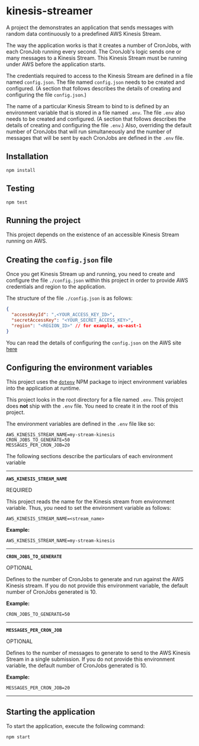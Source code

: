 # kinesis-streamer
A project the demonstrates an application that sends messages with random data continuously to a predefined AWS Kinesis Stream.

The way the application works is that it creates a number of CronJobs, with each CronJob running every second. The CronJob's logic sends one or many messages to a Kinesis Stream. This Kinesis Stream must be running under AWS before the application starts.

The credentials required to access to the Kinesis Stream are defined in a file named `config.json`. The file named `config.json` needs to be created and configured. (A section that follows describes the details of creating and configuring the file `config.json`.)

The name of a particular Kinesis Stream to bind to is defined by an environment variable that is stored in a file named `.env`. The file `.env` also needs to be created and configured. (A section that follows describes the details of creating and configuring the file `.env`.) Also, overriding the default number of CronJobs that will run simultaneously and the number of messages that will be sent by each CronJobs are defined in the `.env` file. 

## Installation

`npm install`

## Testing

`npm test`

## Running the project

This project depends on the existence of an accessible Kinesis Stream running on AWS.

## Creating the `config.json` file

Once you get Kinesis Stream up and running, you need to create and configure the file `./config.json` within this project in order to provide AWS credentials and region to the application.

The structure of the file `./config.json` is as follows:

```json
{
  "accessKeyId": ",<YOUR_ACCESS_KEY_ID>",
  "secretAccessKey": "<YOUR_SECRET_ACCESS_KEY>",
  "region": "<REGION_ID>" // for example, us-east-1
}
```

You can read the details of configuring the `config.json` on the AWS site [here](https://docs.aws.amazon.com/sdk-for-javascript/v2/developer-guide/loading-node-credentials-json-file.html)

## Configuring the environment variables

This project uses the [`dotenv`](https://www.npmjs.com/package/dotenv) NPM package to inject environment variables into the application at runtime.

This project looks in the root directory for a file named `.env`. This project does **not** ship with the `.env` file. You need to create it in the root of this project.

The environment variables are defined in the `.env` file like so:

```text
AWS_KINESIS_STREAM_NAME=my-stream-kinesis
CRON_JOBS_TO_GENERATE=50
MESSAGES_PER_CRON_JOB=20
```

The following sections describe the particulars of each environment variable 

----

**`AWS_KINESIS_STREAM_NAME`**

REQUIRED

This project reads the name for the Kinesis stream from environment variable. Thus, you need to set the environment variable as follows:

`AWS_KINESIS_STREAM_NAME=<stream_name>`

**Example:**

`AWS_KINESIS_STREAM_NAME=my-stream-kinesis`

----

**`CRON_JOBS_TO_GENERATE`**

OPTIONAL

Defines to the number of CronJobs to generate and run against the AWS Kinesis stream. If you do not provide this environment variable, the default number of CronJobs generated is 10.

**Example:**

`CRON_JOBS_TO_GENERATE=50`

----

**`MESSAGES_PER_CRON_JOB`**

OPTIONAL

Defines to the number of messages to generate to send to the AWS Kinesis Stream in a single submission. If you do not provide this environment variable, the default number of CronJobs generated is 10.

**Example:**

`MESSAGES_PER_CRON_JOB=20`

----

## Starting the application

To start the application, execute the following command:

`npm start`